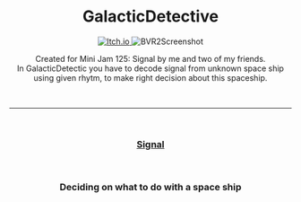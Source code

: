 <h1 align="center">GalacticDetective</h1>

<p align="center">
  <a href="https://kosciach.itch.io/galacticdetective">
<img src="https://camo.githubusercontent.com/9fd682145e4f0d5b90aac147ca8f96a32465f0b739c99f07c43fb47a63e59cf2/68747470733a2f2f696d672e736869656c64732e696f2f7374617469632f76313f7374796c653d666f722d7468652d6261646765266d6573736167653d497463682e696f26636f6c6f723d464135433543266c6f676f3d497463682e696f266c6f676f436f6c6f723d464646464646266c6162656c3d" alt="Itch.io" />
</a>
<img src="https://img.itch.zone/aW1hZ2UvMTkxMjg1NC8xMTI0MTczOS5wbmc=/original/B3nrWa.png" alt="BVR2Screenshot">
</p>

  <p align="center">
    Created for  Mini Jam 125: Signal by me and two of my friends.<br>
    In GalacticDetectic you have to decode signal from unknown space ship using given rhytm, to make right decision about this spaceship.
    
    
  </p>

<br>

---

<br>

<h3 align="center">
  <a href="Signal.md">Signal</a>
</h3>

<br>

<h3 align="center">Deciding on what to do with a space ship
  
</h3>
